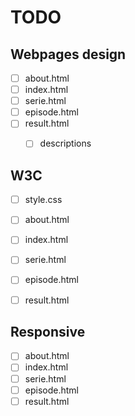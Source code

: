 # TODO

## Webpages design
 - [ ] about.html
 - [ ] index.html
 - [ ] serie.html
 - [ ] episode.html
 - [ ] result.html
    - [ ] descriptions





## W3C


 - [ ] style.css
 - [ ] about.html
 - [ ] index.html
 - [ ] serie.html
 - [ ] episode.html
 - [ ] result.html



## Responsive

 - [ ] about.html
 - [ ] index.html
 - [ ] serie.html
 - [ ] episode.html
 - [ ] result.html